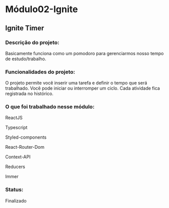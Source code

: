 # Módulo02-Ignite
## Ignite Timer

### Descrição do projeto:
<p>Basicamente funciona como um pomodoro para gerenciarmos nosso tempo de estudo/trabalho.</p>

### Funcionalidades do projeto:
<p>O projeto permite você inserir uma tarefa e definir o tempo que será trabalhado. Você pode iniciar ou interromper um ciclo. Cada atividade fica registrada no histórico.</p>


### O que foi trabalhado nesse módulo:
<p>ReactJS</p>
<p>Typescript</p>
<p>Styled-components</p>
<p>React-Router-Dom</p>
<p>Context-API</p>
<p>Reducers</p>
<p>Immer</p>

### Status:
<p>Finalizado</p>
